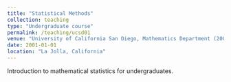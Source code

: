 ```yaml
---
title: "Statistical Methods"
collection: teaching
type: "Undergraduate course"
permalink: /teaching/ucsd01
venue: "University of California San Diego, Mathematics Department (2001-2003)"
date: 2001-01-01
location: "La Jolla, California"
---
```


Introduction to mathematical statistics for undergraduates.
